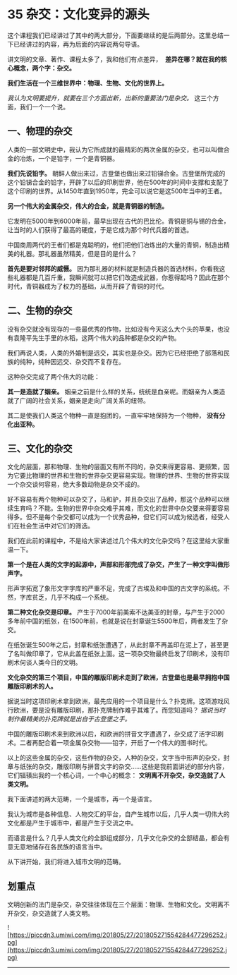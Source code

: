 # 35 杂交：文化变异的源头

这个课程我们已经讲过了其中的两大部分，下面要继续的是后两部分。这里总结一下已经讲过的内容，再为后面的内容说两句导语。

讲文明的文章、著作、课程太多了，我和他们有点差异，  **差异在哪？就在我的核心概念，两个字：杂交。**

 **我们生活在一个三维世界中：物理、生物、文化的世界上。**

 *我认为文明要提升，就要在三个方面出新，出新的重要法门是杂交。* 这三个方面，我们一个一个说。

## 一、物理的杂交

人类的一部文明史中，我认为它所成就的最精彩的两次金属的杂交，也可以叫做合金的冶炼，一个是铅字，一个是青铜器。

 **我们先说铅字。** 朝鲜人做出来过，古登堡也做出来过铅锑合金。古登堡所完成的这个铅锑合金的铅字，开辟了以后的印刷世界，他在500年的时间中支撑和支配了这个印刷的世界。从1450年直到1950年，完全可以说它是这500年当中的王者。

 **另一个伟大的金属杂交，伟大的合金，就是青铜器的制造。**

它发明在5000年到6000年前，最早出现在古代的巴比伦。青铜是铜与锡的合金，让当时的人们获得了最高的硬度，于是它成为那个时代兵器的首选。

中国商周两代的王者们都是鬼聪明的，他们把他们冶炼出的大量的青铜，制造出精美的礼器。那礼器虽然精美，但是目的是什么？

 **首先是要对邻邦的威慑。** 因为那礼器的材料就是制造兵器的首选材料，你看我这些礼器都是几百斤重，我瞬间就可以把它们改造成武器，你惹得起吗？因此在那个时代，青铜器成为了权力的基础，从而开辟了青铜的时代。

## 二、生物的杂交

没有杂交就没有现存的一些最优秀的作物，比如没有今天这么大个头的苹果，也没有袁隆平先生手里的水稻，这两个伟大的品种都是杂交的产物。

我们再说人类，人类的外婚制是远交，其实也是杂交。因为它已经拒绝了部落和民族的纯种，纯种因远交、杂交而不复存在。

这种杂交完成了两个伟大的功能：

 **其一是造就了姻亲。** 姻亲之前是什么样的关系，统统是血亲呢。而姻亲为人类造就了广阔的社会关系，姻亲是走向广阔关系的纽带。

其二是使我们人类这个物种一直是抱团的，一直牢牢地保持为一个物种， **没有分化出亚种。**

## 三、文化的杂交

文化的层面，那和物理、生物的层面又有所不同的，杂交来得更容易、更频繁，因为它要比物理的世界和生物的世界杂交更容易实现。物理的世界、生物的世界实现一个杂交谈何容易，绝大多数动物是杂交不成的。

好不容易有两个物种可以杂交了，马和驴，并且杂交出了品种，那这个品种可以继续生育吗？不能。生物的世界中杂交难乎其难，而文化的世界中杂交要来得要容易得多。但不是每个杂交都可以成为一个优秀品种，但它们可以成为候选者，经受人们在社会生活中对它们的筛选。

我们在此前的课程中，不是给大家讲述过几个伟大的文化杂交吗？在这里给大家重温一下。

 **第一个是在人类的文字的起源中，声部和形部完成了杂交，产生了一种文字叫做形声字。**

形声字拓宽了象形文字字库的严重不足，完成了古埃及和中国的古文字的系统。不然，字库贫乏，几乎不构成一个系统。

 **第二种文化杂交是印章。** 产生于7000年前美索不达美亚的封章，与产生于2000多年前中国的纸张，在1500年前，也就是说在封章诞生5500年后，两者发生了杂交。

在纸张诞生500年之后，封章和纸张遭遇了，从此封章不再盖印在泥上了，甚至更了名叫做印章了，它从此盖在纸张上面。这一项杂交物最终启发了印刷术，没有印刷术何谈人类今日的文明。

 **文化杂交的第三个项目，中国的雕版印刷术走到了欧洲，古登堡也是最早拥抱中国雕版印刷术的人。**

据说当时这项印刷术拿到欧洲，最先应用的一个项目是什么？扑克牌。这项游戏风行欧洲，要是没有雕版印刷，那扑克牌制作难乎其难了。而您知道吗？ *据说当时制作最精美的扑克牌就是出自于古登堡之手。*

中国的雕版印刷术来到欧洲以后，和欧洲的拼音文字遭遇了，杂交成了活字印刷术。二者再配合着一项金属杂交物——铅字，开启了一个伟大的图书时代。

以上的这些金属的杂交，这些作物的杂交，人种的杂交，文字当中形声的杂交，封章与纸张的杂交，雕版印刷与拼音文字的杂交……这些是我前面讲述的部分内容，它们辐辏出我的一个核心词，一个中心的概念： **文明离不开杂交，杂交造就了人类文明。**

我下面讲述的两大范畴，一个是城市，再一个是语言。

我认为城市是各种信息、人物交汇的平台，自产生城市以后，几乎人类一切伟大的文化都是产生于城市中，都是产生于交流之中。

而语言是什么？几乎人类文化的全部组成部分，几乎文化杂交的全部结晶，都会有意无意地储存在各民族的语言当中。

从下讲开始，我们将进入城市文明的范畴。

## 划重点

文明创新的法门是杂交，杂交往往体现在三个层面：物理、生物和文化。文明离不开杂交，杂交造就了人类文明。


![https://piccdn3.umiwi.com/img/201805/27/201805271554284477296252.jpg](https://piccdn3.umiwi.com/img/201805/27/201805271554284477296252.jpg)

---
